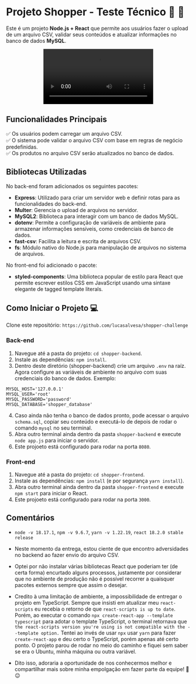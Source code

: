 # Projeto Shopper - Teste Técnico 🛒 🧾

Este é um projeto **Node.js + React** que permite aos usuários fazer o upload de um arquivo CSV, validar seus conteúdos e atualizar informações no banco de dados **MySQL**.

<div align="center">
  <video src="https://github.com/lucasalvesa/shopper-challenge/assets/85463742/a6a33b1e-f9c5-4ec3-a99b-38505cd5430c" />
</div>

## Funcionalidades Principais

:white_check_mark:  Os usuários podem carregar um arquivo CSV.
<br/>:white_check_mark:  O sistema pode validar o arquivo CSV com base em regras de negócio predefinidas.
<br/>:white_check_mark:  Os produtos no arquivo CSV serão atualizados no banco de dados.

## Bibliotecas Utilizadas

No back-end foram adicionados os seguintes pacotes:
- **Express**: Utilizado para criar um servidor web e definir rotas para as funcionalidades do back-end.
- **Multer**: Gerencia o upload de arquivos no servidor.
- **MySQL2**: Biblioteca para interagir com um banco de dados MySQL.
- **dotenv**: Permite a configuração de variáveis de ambiente para armazenar informações sensíveis, como credenciais de banco de dados.
- **fast-csv**: Facilita a leitura e escrita de arquivos CSV.
- **fs**: Módulo nativo do Node.js para manipulação de arquivos no sistema de arquivos.

No front-end foi adicionado o pacote:
- **styled-components**: Uma biblioteca popular de estilo para React que permite escrever estilos CSS em JavaScript usando uma sintaxe elegante de tagged template literals.

## Como Iniciar o Projeto :computer:

Clone este repositório: `https://github.com/lucasalvesa/shopper-challenge`

### Back-end
1. Navegue até a pasta do projeto: `cd shopper-backend`.
2. Instale as dependências: `npm install`.
3. Dentro deste diretório (shopper-backend) crie um arquivo `.env` na raíz. Agora configure as variáveis de ambiente no arquivo com suas credenciais do banco de dados. Exemplo:
```env
MYSQL_HOST='127.0.0.1'
MYSQL_USER='root'
MYSQL_PASSWORD='password'
MYSQL_DATABASE='shopper_database'
```
4. Caso ainda não tenha o banco de dados pronto, pode acessar o arquivo `schema.sql`, copiar seu conteúdo e executá-lo de depois de rodar o comando `mysql` no seu terminal.
5. Abra outro terminal ainda dentro da pasta `shopper-backend` e execute `node app.js` para iniciar o servidor.
6. Este projoeto está configurado para rodar na porta `8080`.

### Front-end
1. Navegue até a pasta do projeto: `cd shopper-frontend`.
3. Instale as dependências: `npm install` (e por segurança `yarn install`).
4. Abra outro terminal ainda dentro da pasta `shopper-frontend` e execute `npm start` para iniciar o React.
5. Este projoeto está configurado para rodar na porta `3000`.

## Comentários

- `node -v 18.17.1`, `npm -v 9.6.7`, `yarn -v 1.22.19`, `react 18.2.0 stable release`

- Neste momento da entrega, estou ciente de que encontro adversidades no backend ao fazer envio do arquivo CSV. 

- Optei por não instalar várias bibliotecas React que poderiam ter (de certa forma) encurtado alguns processos, justamente por considerar que no ambiente de produção não é possível recorrer a quaisquer pacotes externos sempre que assim o desejar.

- Credito à uma limitação de ambiente, a impossibilidade de entregar o projeto em TypeScript. Sempre que insisti em atualizar meu `react-scripts` eu recebia o retorno de que `react-scripts is up to date`. Porém, ao executar o comando `npx create-react-app --template typescript` para adotar o template TypeScript, o terminal retornava que `the react-scripts version you're using is not compatible with the --template option.` Tentei ao invés de usar `npx` usar `yarn` para fazer `create-react-app` e deu certo o TypeScript, porém apenas até certo ponto. O projeto parou de rodar no meio do caminho e fiquei sem saber se era o Ubuntu, minha máquina ou outra variável.  

- Dito isso, adoraria a oportunidade de nos conhecermos melhor e compartilhar mais sobre minha empolgação em fazer parte da equipe! :star2: :wink:

